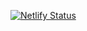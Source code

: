 [![Netlify Status](https://api.netlify.com/api/v1/badges/f06e21b3-4832-4b35-a62b-0326558e068d/deploy-status)](https://app.netlify.com/sites/laughing-jang-b074cf/deploys)
